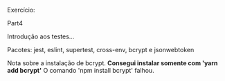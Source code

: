 Exercício:

Part4

Introdução aos testes...

Pacotes: jest, eslint, supertest, cross-env, bcrypt e jsonwebtoken

Nota sobre a instalação de bcrypt.
**Consegui instalar somente com 'yarn add bcrypt'**
O comando 'npm install bcrypt' falhou.
